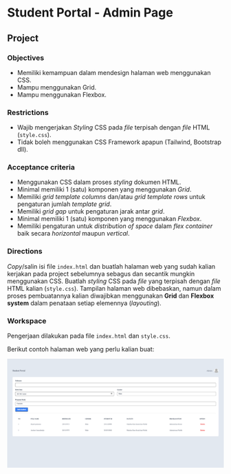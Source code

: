 # Student Portal - Admin Page

## Project

### Objectives

-   Memiliki kemampuan dalam mendesign halaman web menggunakan CSS.
-   Mampu menggunakan Grid.
-   Mampu menggunakan Flexbox.

### Restrictions

-   Wajib mengerjakan _Styling_ CSS pada _file_ terpisah dengan _file_ HTML (`style.css`).
-   Tidak boleh menggunakan CSS Framework apapun (Tailwind, Bootstrap dll).

### Acceptance criteria

-   Menggunakan CSS dalam proses _styling_ dokumen HTML.
-   Minimal memiliki 1 (satu) komponen yang menggunakan _Grid_.
-   Memiliki _grid template columns_ dan/atau _grid template rows_ untuk pengaturan jumlah _template grid_.
-   Memiliki _grid gap_ untuk pengaturan jarak antar _grid_.
-   Minimal memiliki 1 (satu) komponen yang menggunakan _Flexbox_.
-   Memiliki pengaturan untuk _distribution of space_ dalam _flex container_ baik secara _horizontal_ maupun _vertical_.

### Directions

_Copy_/salin isi file `index.html` dan buatlah halaman web yang sudah kalian kerjakan pada project sebelumnya sebagus dan secantik mungkin menggunakan CSS. Buatlah _styling_ CSS pada _file_ yang terpisah dengan _file_ HTML kalian (`style.css`). Tampilan halaman web dibebaskan, namun dalam proses pembuatannya kalian diwajibkan menggunakan **Grid** dan **Flexbox system** dalam penataan setiap elemennya (_layouting_).

### Workspace

Pengerjaan dilakukan pada file `index.html` dan `style.css`.

Berikut contoh halaman web yang perlu kalian buat:

![preview](./assets/preview.png)
